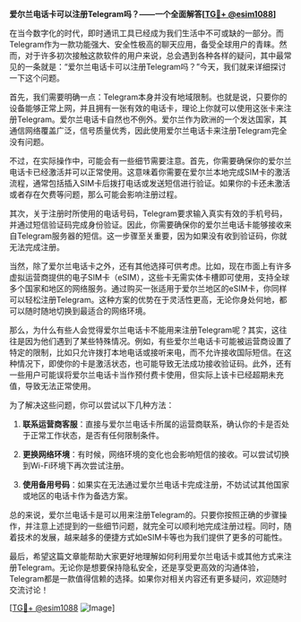 **爱尔兰电话卡可以注册Telegram吗？——一个全面解答[[TG💪+ @esim1088](https://t.me/s/esim1088)]**

在当今数字化的时代，即时通讯工具已经成为我们生活中不可或缺的一部分。而Telegram作为一款功能强大、安全性极高的聊天应用，备受全球用户的青睐。然而，对于许多初次接触这款软件的用户来说，总会遇到各种各样的疑问，其中最常见的一条就是：“爱尔兰电话卡可以注册Telegram吗？”今天，我们就来详细探讨一下这个问题。

首先，我们需要明确一点：Telegram本身并没有地域限制。也就是说，只要你的设备能够正常上网，并且拥有一张有效的电话卡，理论上你就可以使用这张卡来注册Telegram。爱尔兰电话卡自然也不例外。爱尔兰作为欧洲的一个发达国家，其通信网络覆盖广泛，信号质量优秀，因此使用爱尔兰电话卡来注册Telegram完全没有问题。

不过，在实际操作中，可能会有一些细节需要注意。首先，你需要确保你的爱尔兰电话卡已经激活并可以正常使用。这意味着你需要在爱尔兰本地完成SIM卡的激活流程，通常包括插入SIM卡后拨打电话或发送短信进行验证。如果你的卡还未激活或者存在欠费等问题，那么可能会影响注册过程。

其次，关于注册时所使用的电话号码，Telegram要求输入真实有效的手机号码，并通过短信验证码完成身份验证。因此，你需要确保你的爱尔兰电话卡能够接收来自Telegram服务器的短信。这一步骤至关重要，因为如果没有收到验证码，你就无法完成注册。

当然，除了爱尔兰电话卡之外，还有其他选择可供考虑。比如，现在市面上有许多虚拟运营商提供的电子SIM卡（eSIM），这些卡无需实体卡槽即可使用，支持全球多个国家和地区的网络服务。通过购买一张适用于爱尔兰地区的eSIM卡，你同样可以轻松注册Telegram。这种方案的优势在于灵活性更高，无论你身处何地，都可以随时随地切换到最适合的网络环境。

那么，为什么有些人会觉得爱尔兰电话卡不能用来注册Telegram呢？其实，这往往是因为他们遇到了某些特殊情况。例如，有些爱尔兰电话卡可能被运营商设置了特定的限制，比如只允许拨打本地电话或接听来电，而不允许接收国际短信。在这种情况下，即使你的卡是激活状态，也可能导致无法成功接收验证码。此外，还有一些用户可能误将爱尔兰电话卡当作预付费卡使用，但实际上该卡已经超期未充值，导致无法正常使用。

为了解决这些问题，你可以尝试以下几种方法：

1. **联系运营商客服**：直接与爱尔兰电话卡所属的运营商联系，确认你的卡是否处于正常工作状态，是否有任何限制条件。
   
2. **更换网络环境**：有时候，网络环境的变化也会影响短信的接收。可以尝试切换到Wi-Fi环境下再次尝试注册。

3. **使用备用号码**：如果实在无法通过爱尔兰电话卡完成注册，不妨试试其他国家或地区的电话卡作为备选方案。

总的来说，爱尔兰电话卡是可以用来注册Telegram的。只要你按照正确的步骤操作，并注意上述提到的一些细节问题，就完全可以顺利地完成注册过程。同时，随着技术的发展，越来越多的便捷方式如eSIM卡等也为我们提供了更多的可能性。

最后，希望这篇文章能帮助大家更好地理解如何利用爱尔兰电话卡或其他方式来注册Telegram。无论你是想要保持隐私安全，还是享受更高效的沟通体验，Telegram都是一款值得信赖的选择。如果你对相关内容还有更多疑问，欢迎随时交流讨论！

[[TG💪+ @esim1088](https://t.me/s/esim1088) ![Image](https://i.postimg.cc/4NQfJmqS/Snipaste-2025-05-13-00-14-12.png)]